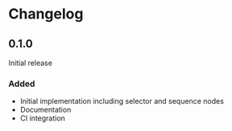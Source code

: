 # Changelog

## 0.1.0

Initial release

### Added
- Initial implementation including selector and sequence nodes
- Documentation
- CI integration
